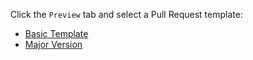 Click the `Preview` tab and select a Pull Request template:

- [Basic Template](?quick_pull=1&template=basic_template.md)
- [Major Version](https://github.com/OtagoPolytechnic/Duck/compare/main...staging?quick_pull=1&title=Change+Title+V1.x.0&template=major_version.md)
